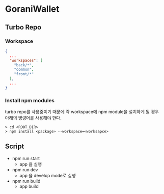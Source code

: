 # GoraniWallet

## Turbo Repo

### Workspace

```json
{
  ...
  "workspaces": [
    "back/*",
    "common",
    "front/*"
  ],
  ...
}
```

### Install npm modules

turbo repo를 사용중이기 때문에 각 workspace에 npm module을 설치하게 될 경우 아래의 명령어를 사용해야 한다.

```shell
> cd <ROOT_DIR>
> npm install <package> --workspace=<worksapce>
```



## Script

* npm run start
  * app 을 실행
* npm run dev
  * app 을 develop mode로 실행
* npm run build
  * app build
